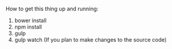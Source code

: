 How to get this thing up and running:

1. bower install
2. npm install
3. gulp
4. gulp watch   (If you plan to make changes to the source code)
